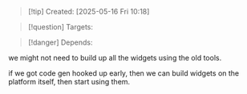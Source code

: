 
>[!tip] Created: [2025-05-16 Fri 10:18]

>[!question] Targets: 

>[!danger] Depends: 

we might not need to build up all the widgets using the old tools.

if we got code gen hooked up early, then we can build widgets on the platform itself, then start using them.